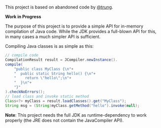 This project is based on abandoned code by [@trung](https://github.com/trung/InMemoryJavaCompiler).

**Work in Progress**

The purpose of this project is to provide a simple API for in-memory compilation of Java code. While the JDK provides a full-blown API for this, in many cases a much simpler API is sufficient.

Compiling Java classes is as simple as this:

```java
// compile code
CompilationResult result = JCompiler.newInstance().
compile(
    "public class MyClass {\n"+
    "  public static String hello() {\n"+
    "    return \"hello\";\n"+
    "  }\n"+
    "}"
).checkNoErrors();
// load class and invoke static method
Class<?> myClass = result.loadClasses().get("MyClass");    
String msg = (String)myClass.getMethod("hello").invoke(null);          
```

**Note**: This project needs the full JDK as runtime-dependency to work properly (the JRE does not contain the JavaCompiler API).

